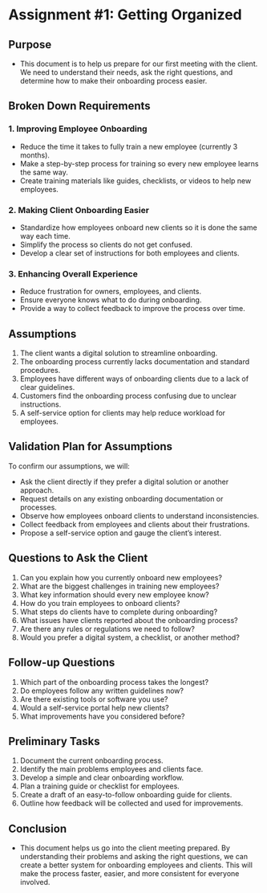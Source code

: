 # Assignment #1: Getting Organized




## Purpose

- This document is to help us prepare for our first meeting with the client. We need to understand their needs, ask the right questions, and determine how to make their onboarding process easier. 


## Broken Down Requirements

### 1. Improving Employee Onboarding

- Reduce the time it takes to fully train a new employee (currently 3 months).
- Make a step-by-step process for training so every new employee learns the same way.
- Create training materials like guides, checklists, or videos to help new employees.


### 2. Making Client Onboarding Easier

- Standardize how employees onboard new clients so it is done the same way each time.
- Simplify the process so clients do not get confused.
- Develop a clear set of instructions for both employees and clients.


### 3. Enhancing Overall Experience

- Reduce frustration for owners, employees, and clients.
- Ensure everyone knows what to do during onboarding.
- Provide a way to collect feedback to improve the process over time.


## Assumptions

1. The client wants a digital solution to streamline onboarding.
2. The onboarding process currently lacks documentation and standard procedures.
3. Employees have different ways of onboarding clients due to a lack of clear guidelines.
4. Customers find the onboarding process confusing due to unclear instructions.
5. A self-service option for clients may help reduce workload for employees.


## Validation Plan for Assumptions

To confirm our assumptions, we will:
- Ask the client directly if they prefer a digital solution or another approach.
- Request details on any existing onboarding documentation or processes.
- Observe how employees onboard clients to understand inconsistencies.
- Collect feedback from employees and clients about their frustrations.
- Propose a self-service option and gauge the client’s interest.


## Questions to Ask the Client

1. Can you explain how you currently onboard new employees?
2. What are the biggest challenges in training new employees?
3. What key information should every new employee know?
4. How do you train employees to onboard clients?
5. What steps do clients have to complete during onboarding?
6. What issues have clients reported about the onboarding process?
7. Are there any rules or regulations we need to follow?
8. Would you prefer a digital system, a checklist, or another method?


## Follow-up Questions

1. Which part of the onboarding process takes the longest?
2. Do employees follow any written guidelines now?
3. Are there existing tools or software you use?
4. Would a self-service portal help new clients?
5. What improvements have you considered before?


## Preliminary Tasks

1. Document the current onboarding process.
2. Identify the main problems employees and clients face.
3. Develop a simple and clear onboarding workflow.
4. Plan a training guide or checklist for employees.
5. Create a draft of an easy-to-follow onboarding guide for clients.
6. Outline how feedback will be collected and used for improvements.


## Conclusion

- This document helps us go into the client meeting prepared. By understanding their problems and asking the right questions, we can create a better system for onboarding employees and clients. This will make the process faster, easier, and more consistent for everyone involved.

